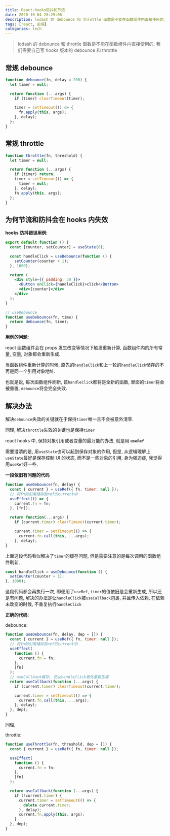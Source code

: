 ```yaml
---
title: React-hooks防抖和节流
date: 2020-10-04 20:29:08
description: lodash 的 debounce 和 throttle 函数是不能在函数组件内直接使用的, 我们需要自己写 hooks 版本的 debounce 和 throttle
tags: [react, 前端]
categories: tech
---
```


> lodash 的 debounce 和 throttle 函数是不能在函数组件内直接使用的, 我们需要自己写 hooks 版本的 debounce 和 throttle

## 常规 debounce

```js
function debounce(fn, delay = 200) {
  let timer = null;

  return function (...args) {
    if (timer) clearTimeout(timer);

    timer = setTimeout(() => {
      fn.apply(this, args);
    }, delay);
  };
}
```

## 常规 throttle

```js
function throttle(fn, threshold) {
  let timer = null;

  return function (...args) {
    if (timer) return;
    timer = setTimeout(() => {
      timer = null;
    }, delay);
    fn.apply(this, args);
  };
}
```

## 为何节流和防抖会在 hooks 内失效

**hooks 防抖错误用例**:

```jsx
export default function () {
  const [counter, setCounter] = useState(0);

  const handleClick = useDebounce(function () {
    setCounter(counter + 1);
  }, 1000);

  return (
    <div style={{ padding: 30 }}>
      <Button onClick={handleClick}>click</Button>
      <div>{counter}</div>
    </div>
  );
}

// useDebounce
function useDebounce(fn, time) {
  return debounce(fn, time);
}
```

**用例的问题:**

react 函数组件会在 props 发生改变等情况下触发重新计算, 函数组件内的所有常量, 变量, 对象都会重新生成.

当函数组件重新计算的时候, 原先的`handleClick`和上一轮的`handleClick`储存的不再是同一个引用对象地址.

也就是说, 每次函数组件刷新, 该`handleClick`都将是全新的函数, 里面的`timer`将会被重置, `debounce`将会完全失效.

## 解决办法

解决`debounce`失效的关键就在于保持`timer`唯一且不会被意外清零.

同理, 解决`throttle`失效的关键也是保持`timer`

react hooks 中, 保持对象引用或者变量的最万能的办法, 就是用 **`useRef`**

需要澄清的是, 用`useState`也可以起到保存对象的作用, 但是, 从逻辑理解上`useState`最好是保存控制 UI 的状态, 而不是一些对象的引用, 身为强迫症, 我觉得用`useRef`好一些.

**一段依旧有问题的代码**

```jsx
function useDebounce(fn, delay) {
  const { current } = useRef({ fn, timer: null });
  // 将fn的引用储存到ref的current中
  useEffect(() => {
    current.fn = fn;
  }, [fn]);

  return function(...args) {
    if (current.timer) clearTimeout(current.timer);

    current.timer = setTimeout(() => {
      current.fn.call(this, ...args);
    }, delay);
}
```

上面这段代码看似解决了`timer`的缓存问题, 但是需要注意的是每次调用的函数组件刷新,

```jsx
const handleClick = useDebounce(function () {
  setCounter(counter + 1);
}, 1000);
```

这段代码都会再执行一次, 即便用了`useRef`, `timer`的值依旧是会重新生成, 所以还是有问题, 解决的办法是让`handleClick`被`useCallback`包裹, 并且传入依赖, 在依赖未改变的时候, 不重复执行`handleClick`

**正确的代码:**

debounce:

```jsx
function useDebounce(fn, delay, dep = []) {
  const { current } = useRef({ fn, timer: null });
  // 将fn的引用储存到ref的current中
  useEffect(
    function () {
      current.fn = fn;
    },
    [fn]
  );
  // useCallback缓存, 防止handleClick意外重新生成
  return useCallback(function (...args) {
    if (current.timer) clearTimeout(current.timer);

    current.timer = setTimeout(() => {
      current.fn.call(this, ...args);
    }, delay);
  }, dep);
}
```

同理,

throttle:

```jsx
function useThrottle(fn, threshold, dep = []) {
  const { current } = useRef({ fn, timer: null });

  useEffect(
    function () {
      current.fn = fn;
    },
    [fn]
  );

  return useCallback(function (...args) {
    if (!current.timer) {
      current.timer = setTimeout(() => {
        delete current.timer;
      }, delay);
      current.fn.apply(this, args);
    }
  }, dep);
}
```
